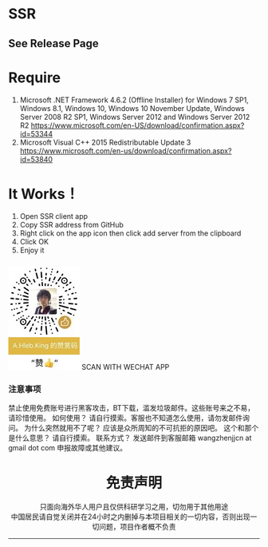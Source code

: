 SSR
==========================================================================
## See Release Page


# Require
1.  Microsoft .NET Framework 4.6.2 (Offline Installer) for Windows 7 SP1, Windows 8.1, Windows 10, Windows 10 November Update, Windows Server 2008 R2 SP1, Windows Server 2012 and Windows Server 2012 R2
https://www.microsoft.com/en-US/download/confirmation.aspx?id=53344
2. Microsoft Visual C++ 2015 Redistributable Update 3
https://www.microsoft.com/en-us/download/confirmation.aspx?id=53840


# It Works！
1. Open SSR client app
2. Copy SSR address from GitHub
3. Right click on the app icon then click add server from the clipboard
4. Click OK
5. Enjoy it
 
 
 


 #####
 ![Sponsor me](https://github.com/wangzhenjjcn/IMAGE/blob/master/StarMe.jpg) SCAN WITH WECHAT APP


### 注意事项
 禁止使用免费账号进行黑客攻击，BT下载，滥发垃圾邮件。这些账号来之不易，请珍惜使用。
 如何使用？
 请自行摸索。客服也不知道怎么使用，请勿发邮件询问。
 为什么突然就用不了呢？
 应该是众所周知的不可抗拒的原因吧。
 这个和那个是什么意思？
 请自行摸索。
 联系方式？
 发送邮件到客服邮箱 wangzhenjjcn at gmail dot com 申报故障或其他建议。
 
 
<h1 align="center"> 免责声明 </h1>
<p align="center">
只面向海外华人用户且仅供科研学习之用，切勿用于其他用途
<br>
中国居民请自觉关闭并在24小时之内删掉与本项目相关的一切内容，否则出现一切问题，项目作者概不负责
</p>
<hr>
